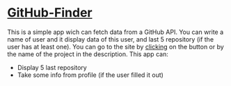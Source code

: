 # [GitHub-Finder](https://danik3422.github.io/)
This is a simple app wich can fetch data from a GitHub API.
You can write a name of user and it display data of this user, and last 5 repository (if the user has at least one).
You can go to the site by [clicking](https://danik3422.github.io/) on the button or by the name of the project in the description.
This app can: 
* Display 5 last repository
* Take some info from profile (if the user filled it out)
